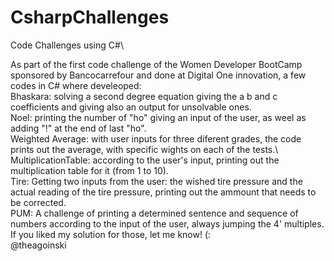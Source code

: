 # CsharpChallenges
Code Challenges using C#\\

As part of the first code challenge of the Women Developer BootCamp sponsored by Bancocarrefour and done at Digital One innovation, a few codes in C# where develeoped:\
Bhaskara: solving a second degree equation giving the a b and c coefficients and giving also an output for unsolvable ones.\
Noel: printing the number of "ho" giving an input of the user, as weel as adding "!" at the end of last "ho".\
Weighted Average: with user inputs for three diferent grades, the code prints out the average, with specific wights on each of the tests.\ 
MultiplicationTable: according to the user's input, printing out the multiplication table for it (from 1 to 10).\
Tire: Getting two inputs from the user: the wished tire pressure and the actual reading of the tire pressure, printing out the ammount that needs to be corrected.\
PUM: A challenge of printing a determined sentence and sequence of numbers according to the input of the user, always jumping the 4' multiples.\
If you liked my solution for those, let me know! (:\
@theagoinski
